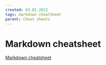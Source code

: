 ```yaml
---
created: 03.01.2022
tags: markdown cheatSheet
parent: Cheat sheets
---
```


# Markdown cheatsheet

[Markdown cheatsheet](/assets/pdf/markdown-cheatsheet-online.pdf)
